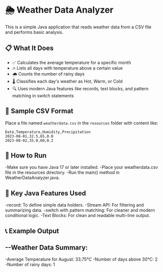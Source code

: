 # 🌦️ Weather Data Analyzer

This is a simple Java application that reads weather data from a CSV file and performs basic analysis.

## 📋 What It Does

- ✅ Calculates the average temperature for a specific month  
- 🔥 Lists all days with temperature above a certain value  
- 🌧️ Counts the number of rainy days  
- 🌡️ Classifies each day's weather as Hot, Warm, or Cold  
- 🔍 Uses modern Java features like records, text blocks, and pattern matching in switch statements  

## 📁 Sample CSV Format

Place a file named `weatherdata.csv` in the `resources` folder with content like:

```csv
Date,Temperature,Humidity,Precipitation
2023-08-01,32.5,65,0.0
2023-08-02,35.0,60,0.2
```

## 🚀 How to Run
-Make sure you have Java 17 or later installed.
-Place your weatherdata.csv file in the resources directory.
-Run the main() method in WeatherDataAnalyzer.java.

## 🧠 Key Java Features Used
-record: To define simple data holders.
-Stream API: For filtering and summarizing data.
-switch with pattern matching: For cleaner and modern conditional logic.
-Text Blocks: For clean and readable multi-line output.

## 📞 Example Output
--Weather Data Summary:
---------------------
-Average Temperature for August: 33.75°C
-Number of days above 30°C: 2
-Number of rainy days: 1
